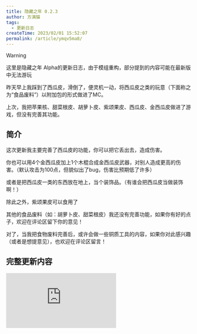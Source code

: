 ```yaml
---
title: 隐藏之年 0.2.3
author: 方漓猫
tags:
  - 更新日志
createTime: 2023/02/01 15:52:07
permalink: /article/ymqv5ma8/
---
```

> [!WARNING]
> 这里是隐藏之年 Alpha的更新日志，由于模组重构，部分提到的内容可能在最新版中无法游玩

昨天早上我踩到了西瓜皮，滑倒了，便灵机一动，将西瓜皮之类的玩意（下面称之为“食品废料”）以附加包的形式做进了MC。

上次，我把苹果核、甜菜根皮、胡萝卜皮、紫颂果皮、西瓜皮、金西瓜皮做进了游戏，但没有完善其功能。

## 简介
这次更新我主要完善了西瓜皮的功能，你可以把它丢出去，造成伤害。

你也可以用4个金西瓜皮加上1个木棍合成金西瓜皮武器，对别人造成更高的伤害。（默认攻击为100点，但貌似出了bug，伤害比预期低了许多）

或者是把西瓜皮一类的东西放在地上，当个装饰品。（有谁会把西瓜皮当做装饰啊！）

除此之外，紫颂果皮可以食用了

其他的食品废料（如：胡萝卜皮、甜菜根皮）我还没有完善功能，如果你有好的点子，欢迎在评论区留下你的意见！

对了，当我把食物废料完善后，或许会做一些铜质工具的内容，如果你对此感兴趣（或者是想提意见），也欢迎在评论区留言！

## 完整更新内容
![日志](https://ip.klpbbs.com/attach.php?id=/forum/202302/01/154428ll44g8l409krszm8.png)
